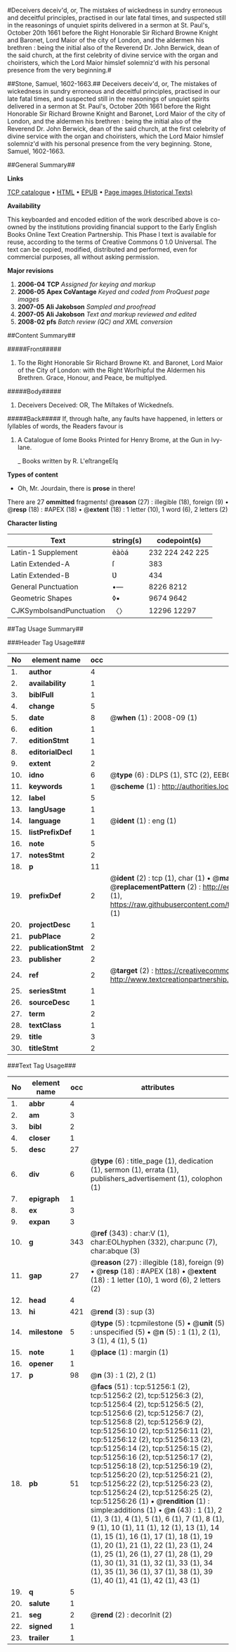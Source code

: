 #Deceivers deceiv'd, or, The mistakes of wickedness in sundry erroneous and deceitful principles, practised in our late fatal times, and suspected still in the reasonings of unquiet spirits delivered in a sermon at St. Paul's, October 20th 1661 before the Right Honorable Sir Richard Browne Knight and Baronet, Lord Maior of the city of London, and the aldermen his brethren : being the initial also of the Reverend Dr. John Berwick, dean of the said church, at the first celebrity of divine service with the organ and choiristers, which the Lord Maior himslef solemniz'd with his personal presence from the very beginning.#

##Stone, Samuel, 1602-1663.##
Deceivers deceiv'd, or, The mistakes of wickedness in sundry erroneous and deceitful principles, practised in our late fatal times, and suspected still in the reasonings of unquiet spirits delivered in a sermon at St. Paul's, October 20th 1661 before the Right Honorable Sir Richard Browne Knight and Baronet, Lord Maior of the city of London, and the aldermen his brethren : being the initial also of the Reverend Dr. John Berwick, dean of the said church, at the first celebrity of divine service with the organ and choiristers, which the Lord Maior himslef solemniz'd with his personal presence from the very beginning.
Stone, Samuel, 1602-1663.

##General Summary##

**Links**

[TCP catalogue](http://www.ota.ox.ac.uk/tcp/)  • 
[HTML](http://tei.it.ox.ac.uk/tcp/Texts-HTML/free/A61/A61678.html)  • 
[EPUB](http://tei.it.ox.ac.uk/tcp/Texts-EPUB/free/A61/A61678.epub) • 
[Page images (Historical Texts)](https://data.historicaltexts.jisc.ac.uk/view?pubId=eebo-11939770e&pageId=eebo-11939770e-51256-1)

**Availability**

This keyboarded and encoded edition of the
	       work described above is co-owned by the institutions
	       providing financial support to the Early English Books
	       Online Text Creation Partnership. This Phase I text is
	       available for reuse, according to the terms of Creative
	       Commons 0 1.0 Universal. The text can be copied,
	       modified, distributed and performed, even for
	       commercial purposes, all without asking permission.

**Major revisions**

1. __2006-04__ __TCP__ *Assigned for keying and markup*
1. __2006-05__ __Apex CoVantage__ *Keyed and coded from ProQuest page images*
1. __2007-05__ __Ali Jakobson__ *Sampled and proofread*
1. __2007-05__ __Ali Jakobson__ *Text and markup reviewed and edited*
1. __2008-02__ __pfs__ *Batch review (QC) and XML conversion*

##Content Summary##

#####Front#####

1. To the Right Honorable Sir Richard Browne Kt. and Baronet, Lord Maior of the City of London: with the Right Worſhipful the Aldermen his Brethren. Grace, Honour, and Peace, be multiplyed.

#####Body#####

1. Deceivers Deceived: OR, The Miſtakes of Wickedneſs.

#####Back#####
If, through haſte, any faults have happened, in letters or ſyllables of words, the Readers favour is
1. A Catalogue of ſome Books Printed for Henry Brome, at the Gun in Ivy-lane.

    _ Books written by R. L'eſtrangeEſq

**Types of content**

  * Oh, Mr. Jourdain, there is **prose** in there!

There are 27 **ommitted** fragments! 
 @__reason__ (27) : illegible (18), foreign (9)  •  @__resp__ (18) : #APEX (18)  •  @__extent__ (18) : 1 letter (10), 1 word (6), 2 letters (2)

**Character listing**


|Text|string(s)|codepoint(s)|
|---|---|---|
|Latin-1 Supplement|èàòá|232 224 242 225|
|Latin Extended-A|ſ|383|
|Latin Extended-B|Ʋ|434|
|General Punctuation|•—|8226 8212|
|Geometric Shapes|◊▪|9674 9642|
|CJKSymbolsandPunctuation|〈〉|12296 12297|

##Tag Usage Summary##

###Header Tag Usage###

|No|element name|occ|attributes|
|---|---|---|---|
|1.|__author__|4||
|2.|__availability__|1||
|3.|__biblFull__|1||
|4.|__change__|5||
|5.|__date__|8| @__when__ (1) : 2008-09 (1)|
|6.|__edition__|1||
|7.|__editionStmt__|1||
|8.|__editorialDecl__|1||
|9.|__extent__|2||
|10.|__idno__|6| @__type__ (6) : DLPS (1), STC (2), EEBO-CITATION (1), OCLC (1), VID (1)|
|11.|__keywords__|1| @__scheme__ (1) : http://authorities.loc.gov/ (1)|
|12.|__label__|5||
|13.|__langUsage__|1||
|14.|__language__|1| @__ident__ (1) : eng (1)|
|15.|__listPrefixDef__|1||
|16.|__note__|5||
|17.|__notesStmt__|2||
|18.|__p__|11||
|19.|__prefixDef__|2| @__ident__ (2) : tcp (1), char (1)  •  @__matchPattern__ (2) : ([0-9\-]+):([0-9IVX]+) (1), (.+) (1)  •  @__replacementPattern__ (2) : http://eebo.chadwyck.com/downloadtiff?vid=$1&page=$2 (1), https://raw.githubusercontent.com/textcreationpartnership/Texts/master/tcpchars.xml#$1 (1)|
|20.|__projectDesc__|1||
|21.|__pubPlace__|2||
|22.|__publicationStmt__|2||
|23.|__publisher__|2||
|24.|__ref__|2| @__target__ (2) : https://creativecommons.org/publicdomain/zero/1.0/ (1), http://www.textcreationpartnership.org/docs/. (1)|
|25.|__seriesStmt__|1||
|26.|__sourceDesc__|1||
|27.|__term__|2||
|28.|__textClass__|1||
|29.|__title__|3||
|30.|__titleStmt__|2||


###Text Tag Usage###

|No|element name|occ|attributes|
|---|---|---|---|
|1.|__abbr__|4||
|2.|__am__|3||
|3.|__bibl__|2||
|4.|__closer__|1||
|5.|__desc__|27||
|6.|__div__|6| @__type__ (6) : title_page (1), dedication (1), sermon (1), errata (1), publishers_advertisement (1), colophon (1)|
|7.|__epigraph__|1||
|8.|__ex__|3||
|9.|__expan__|3||
|10.|__g__|343| @__ref__ (343) : char:V (1), char:EOLhyphen (332), char:punc (7), char:abque (3)|
|11.|__gap__|27| @__reason__ (27) : illegible (18), foreign (9)  •  @__resp__ (18) : #APEX (18)  •  @__extent__ (18) : 1 letter (10), 1 word (6), 2 letters (2)|
|12.|__head__|4||
|13.|__hi__|421| @__rend__ (3) : sup (3)|
|14.|__milestone__|5| @__type__ (5) : tcpmilestone (5)  •  @__unit__ (5) : unspecified (5)  •  @__n__ (5) : 1 (1), 2 (1), 3 (1), 4 (1), 5 (1)|
|15.|__note__|1| @__place__ (1) : margin (1)|
|16.|__opener__|1||
|17.|__p__|98| @__n__ (3) : 1 (2), 2 (1)|
|18.|__pb__|51| @__facs__ (51) : tcp:51256:1 (2), tcp:51256:2 (2), tcp:51256:3 (2), tcp:51256:4 (2), tcp:51256:5 (2), tcp:51256:6 (2), tcp:51256:7 (2), tcp:51256:8 (2), tcp:51256:9 (2), tcp:51256:10 (2), tcp:51256:11 (2), tcp:51256:12 (2), tcp:51256:13 (2), tcp:51256:14 (2), tcp:51256:15 (2), tcp:51256:16 (2), tcp:51256:17 (2), tcp:51256:18 (2), tcp:51256:19 (2), tcp:51256:20 (2), tcp:51256:21 (2), tcp:51256:22 (2), tcp:51256:23 (2), tcp:51256:24 (2), tcp:51256:25 (2), tcp:51256:26 (1)  •  @__rendition__ (1) : simple:additions (1)  •  @__n__ (43) : 1 (1), 2 (1), 3 (1), 4 (1), 5 (1), 6 (1), 7 (1), 8 (1), 9 (1), 10 (1), 11 (1), 12 (1), 13 (1), 14 (1), 15 (1), 16 (1), 17 (1), 18 (1), 19 (1), 20 (1), 21 (1), 22 (1), 23 (1), 24 (1), 25 (1), 26 (1), 27 (1), 28 (1), 29 (1), 30 (1), 31 (1), 32 (1), 33 (1), 34 (1), 35 (1), 36 (1), 37 (1), 38 (1), 39 (1), 40 (1), 41 (1), 42 (1), 43 (1)|
|19.|__q__|5||
|20.|__salute__|1||
|21.|__seg__|2| @__rend__ (2) : decorInit (2)|
|22.|__signed__|1||
|23.|__trailer__|1||
